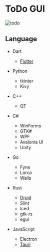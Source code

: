 # ToDo GUI

![todo](https://user-images.githubusercontent.com/1584153/191999399-373be546-9667-4e0b-92c1-c644bd7ff922.png)

## Language

- Dart
  - [Flutter](https://github.com/webcyou-org/todo-gui/tree/main/Dart/Flutter/todo)


- Python
  - tkinter
  - Kivy
  
- C++
  - QT

- C#
  - WinForms
  - GTK#
  - WPF
  - Avalonia UI
  - Unity

- Go
  - Fyne
  - Lorca
  - Wails 

- Rust
  - [Druid](https://github.com/webcyou-org/todo-gui/tree/main/Rust/Druid/todo)
  - Slint
  - Iced
  - gtk-rs
  - egui  

- JavaScript
  - Electron
  - [Tauri](https://github.com/webcyou-org/todo-gui/tree/main/JavaScript/tauri/vite/todo-gui)

